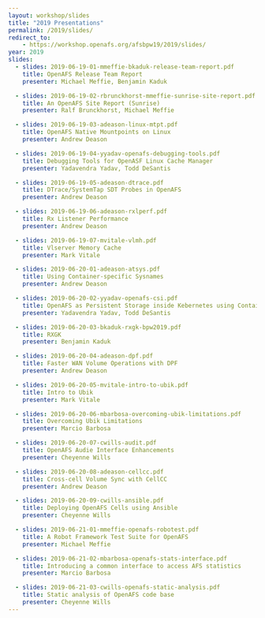 ```yaml
---
layout: workshop/slides
title: "2019 Presentations"
permalink: /2019/slides/
redirect_to:
    - https://workshop.openafs.org/afsbpw19/2019/slides/
year: 2019
slides:
  - slides: 2019-06-19-01-mmeffie-bkaduk-release-team-report.pdf
    title: OpenAFS Release Team Report
    presenter: Michael Meffie, Benjamin Kaduk

  - slides: 2019-06-19-02-rbrunckhorst-mmeffie-sunrise-site-report.pdf
    title: An OpenAFS Site Report (Sunrise)
    presenter: Ralf Brunckhorst, Michael Meffie

  - slides: 2019-06-19-03-adeason-linux-mtpt.pdf
    title: OpenAFS Native Mountpoints on Linux
    presenter: Andrew Deason

  - slides: 2019-06-19-04-yyadav-openafs-debugging-tools.pdf
    title: Debugging Tools for OpenASF Linux Cache Manager
    presenter: Yadavendra Yadav, Todd DeSantis

  - slides: 2019-06-19-05-adeason-dtrace.pdf
    title: DTrace/SystemTap SDT Probes in OpenAFS
    presenter: Andrew Deason

  - slides: 2019-06-19-06-adeason-rxlperf.pdf
    title: Rx Listener Performance
    presenter: Andrew Deason

  - slides: 2019-06-19-07-mvitale-vlmh.pdf
    title: Vlserver Memory Cache
    presenter: Mark Vitale

  - slides: 2019-06-20-01-adeason-atsys.pdf
    title: Using Container-specific Sysnames
    presenter: Andrew Deason

  - slides: 2019-06-20-02-yyadav-openafs-csi.pdf
    title: OpenAFS as Persistent Storage inside Kebernetes using Container Storage Interface plugin for OpenAFS
    presenter: Yadavendra Yadav, Todd DeSantis

  - slides: 2019-06-20-03-bkaduk-rxgk-bpw2019.pdf
    title: RXGK
    presenter: Benjamin Kaduk

  - slides: 2019-06-20-04-adeason-dpf.pdf
    title: Faster WAN Volume Operations with DPF
    presenter: Andrew Deason

  - slides: 2019-06-20-05-mvitale-intro-to-ubik.pdf
    title: Intro to Ubik
    presenter: Mark Vitale

  - slides: 2019-06-20-06-mbarbosa-overcoming-ubik-limitations.pdf
    title: Overcoming Ubik Limitations
    presenter: Marcio Barbosa

  - slides: 2019-06-20-07-cwills-audit.pdf
    title: OpenAFS Audie Interface Enhancements
    presenter: Cheyenne Wills

  - slides: 2019-06-20-08-adeason-cellcc.pdf
    title: Cross-cell Volume Sync with CellCC
    presenter: Andrew Deason

  - slides: 2019-06-20-09-cwills-ansible.pdf
    title: Deploying OpenAFS Cells using Ansible
    presenter: Cheyenne Wills

  - slides: 2019-06-21-01-mmeffie-openafs-robotest.pdf
    title: A Robot Framework Test Suite for OpenAFS
    presenter: Michael Meffie

  - slides: 2019-06-21-02-mbarbosa-openafs-stats-interface.pdf
    title: Introducing a common interface to access AFS statistics
    presenter: Marcio Barbosa

  - slides: 2019-06-21-03-cwills-openafs-static-analysis.pdf
    title: Static analysis of OpenAFS code base
    presenter: Cheyenne Wills
---
```

